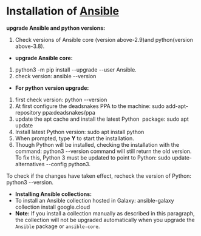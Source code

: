 # Installation of [Ansible](https://www.ansible.com/)

**upgrade Ansible and python versions:**  
  
1. Check versions of Ansible core (version above-2.9)and python(version above-3.8).  
  
* **upgrade Ansible core:**  
  
1. python3 -m pip install --upgrade --user Ansible.  
2. check version: ansible --version  
  
* **For python version upgrade:**  
  
1. first check version: python --version  
2. At first configure the deadsnakes PPA to the machine: sudo add-apt-repository ppa:deadsnakes/ppa  
3. update the apt cache and install the latest Python  package: sudo apt update  
4. Install latest Python version: sudo apt install python  
5. When prompted, type **Y** to start the installation.  
6. Though Python will be installed, checking the installation with the command: python3 --version command will still return the old version. To fix this, Python 3 must be updated to point to Python: sudo update-alternatives --config python3.  
  
To check if the changes have taken effect, recheck the version of Python: python3 --version.  
  
* **Installing Ansible collections:**  
* To install an Ansible collection hosted in Galaxy: ansible-galaxy collection install google.cloud  
* **Note:** If you install a collection manually as described in this paragraph, the collection will not be upgraded automatically when you upgrade the `Ansible` package or `ansible-core`.